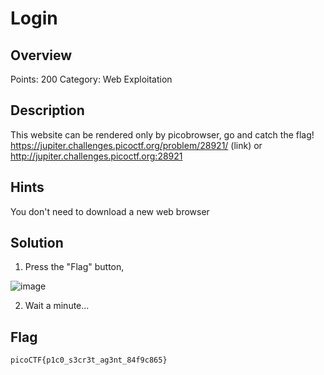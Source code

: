 # Login
## Overview
Points: 200    Category: Web Exploitation

## Description
This website can be rendered only by picobrowser, go and catch the flag! https://jupiter.challenges.picoctf.org/problem/28921/ (link) or http://jupiter.challenges.picoctf.org:28921

## Hints
You don't need to download a new web browser

## Solution
1. Press the "Flag" button,  

![image](https://user-images.githubusercontent.com/91111108/217757840-72bf7da1-9cb3-4777-b622-22ca683ad863.png)

2. Wait a minute...
## Flag
`picoCTF{p1c0_s3cr3t_ag3nt_84f9c865}`
